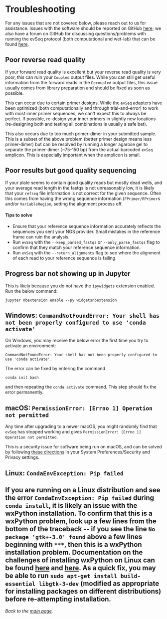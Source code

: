 # Troubleshooting
For any issues that are not covered below, please reach out to us for assistance. Issues with the software should be reported on GitHub [here](https://github.com/fhalab/evSeq/issues); we also have a forum on GitHub for discussing questions/problems with running the evSeq protocol (both computational and wet-lab) that can be found [here](https://github.com/fhalab/evSeq/discussions/).

## Poor reverse read quality
If your forward read quality is excellent but your reverse read quality is very poor, this can ruin your `Coupled` output files. While you can still get useful information from the forward reads in the `Decoupled` output files, this issue usually comes from library preparation and should be fixed as soon as possible.

This can occur due to certain primer designs. While the `evSeq` adapters have been optimized (both computationally and through trial-and-error) to work with most inner primer sequences, we can't expect this to always be perfect. If possible, re-design your inner primers in slightly new locations (re-designing both and testing all combinations is usually a safe bet).

This also occurs due to too much primer-dimer in your submitted sample. This is a subset of the above problem (better primer design means less primer-dimer) but can be resolved by running a longer agarose gel to separate the primer-dimer (~75-150 bp) from the actual barcoded `evSeq` amplicon. This is especially important when the amplicon is small.
## Poor results but good quality sequencing
If your plate seems to contain good quality reads but mostly dead wells, and your average read length in the fastqs is not unreasonably low, it is likely that your `refseq` file information is not correct for the given sequence. Often this comes from having the wrong sequence information (`FPrimer/RPrimer`s and/or `VariableRegion`, setting the alignment process off.

#### Tips to solve
- Ensure that your reference sequence information accurately reflects the sequences you sent your NGS provider. Small mistakes in the reference frame can ruin the analysis.
- Run `evSeq` with the `--keep_parsed_fastqs` or `--only_parse_fastqs` flag to confirm that they match your reference sequence information.
- Run `evSeq` with the `--return_alignments` flag to see where the alignment of each read to your reference sequence is failing.

## Progress bar not showing up in Jupyter
This is likely because you do not have the `ipywidgets` extension enabled. Run the below command:

```
jupyter nbextension enable --py widgetsnbextension
```

## Windows: `CommandNotFoundError: Your shell has not been properly configured to use 'conda activate'`
On Windows, you may receive the below error the first time you try to activate an environment:
```
CommandNotFoundError: Your shell has not been properly configured to use 'conda activate'.
```
The error can be fixed by entering the command
```
conda init bash
```
and then repeating the `conda activate` command. This step should fix the error permanently.

## macOS: `PermissionError: [Errno 1] Operation not permitted`
Any time after upgrading to a newer macOS, you might randomly find that `evSeq` has stopped working and gives `PermissionError: [Errno 1] Operation not permitted`.

This is a security issue for software being run on macOS, and can be solved by following [these directions](https://stackoverflow.com/questions/58479686/permissionerror-errno-1-operation-not-permitted-after-macos-catalina-update) in your System Preferences/Security and Privacy settings.


## Linux: `CondaEnvException: Pip failed`
If you are running on a Linux distribution and see the error `CondaEnvException: Pip failed` during `conda install`, it is likely an issue with the wxPython installation. To confirm that this is a wxPython problem, look up a few lines from the bottom of the traceback -- if you see the line `No package 'gtk+-3.0' found` above a few lines beginning with `***`, then this is a wxPython installation problem. Documentation on the challenges of installing wxPython on Linux can be found [here](https://wxpython.org/blog/2017-08-17-builds-for-linux-with-pip/index.html) and [here](https://github.com/wxWidgets/Phoenix/issues/1831). As a quick fix, you may be able to run `sudo apt-get install build-essential libgtk-3-dev` (modified as appropriate for installing packages on different distributions) before re-attempting installation.
---

*Back to the [main page](index.md).*